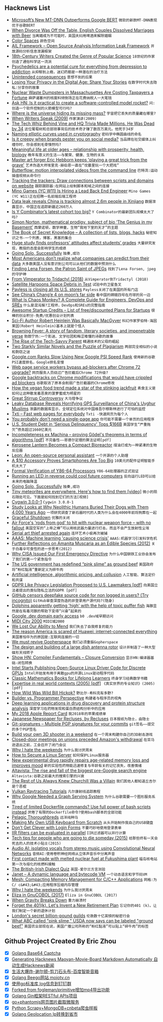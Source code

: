 ## Hacknews List


- [Microsoft’s New MT-DNN Outperforms Google BERT](https://medium.com/syncedreview/microsofts-new-mt-dnn-outperforms-google-bert-b5fa15b1a03e)  `微软的新款MT-DNN表现优于谷歌BERT`
- [When Divorce Was Off the Table, English Couples Dissolved Marriages with Beer](https://www.atlasobscura.com/articles/wife-selling-england-beer)  `当离婚成为不可能时，英国夫妇用啤酒来解除婚姻`
- [Color Spaces](https://ciechanow.ski/color-spaces/)  `颜色空间`
- [AIL Framework – Open Source Analysis Information Leak Framework](https://github.com/CIRCL/AIL-framework)  `开放源码分析信息泄漏框架`
- [18th-Century Writers Created the Genre of Popular Science](https://www.smithsonianmag.com/science-nature/18th-century-writers-created-genre-popular-science-enlightenment-180971481/)  `18世纪的作家创造了通俗科学这一流派`
- [Psychedelics are a potential cure for everything from depression to addiction](https://thewalrus.ca/the-untapped-promise-of-lsd/)  `从抑郁到上瘾，迷幻药都是一种潜在的治疗方法`
- [Unintended consequences](https://en.wikipedia.org/wiki/Unintended_consequences)  `意想不到的后果`
- [Losing Your Privacy in the Digital Age: Share Your Stories](https://www.nytimes.com/2019/02/13/opinion/internet-privacy.html)  `在数字时代失去隐私:分享你的故事`
- [Nuclear Waste Dumpsters in Massachusettes Are Costing Taxpayers a Fortune](http://www.bostonglobe.com/metro/2019/01/31/these-dumpsters-old-nuclear-waste-are-costing-you-billions/lw7aIpcWOhmn3ThjeqEnVP/story.html)  `麻萨诸塞州的核废料倾倒场正在花费纳税人一大笔钱`
- [Ask HN: Is it practical to create a software-controlled model rocket?](item?id=19180181)  `问:创造一个软件控制的火箭模型可行吗?`
- [Where is the universe hiding its missing mass?](https://phys.org/news/2019-02-universe-mass.html)  `宇宙把它丢失的质量藏在哪里?`
- [When Writers Speak (2009)](https://www.nytimes.com/2009/09/27/books/review/Krystal-t.html)  `作家演讲(2009)`
- [The Tech Whiz Behind Vine and HQ Trivia Made Millions. He Was Dead by 34](https://www.wsj.com/articles/the-tech-whiz-behind-vine-and-hq-trivia-made-millions-in-his-20s-he-was-dead-by-34-11550283078)  `这位葡萄树和总部琐事背后的技术奇才赚了数百万美元。他死于34岁`
- [Naming elliptic curves used in cryptography](https://www.johndcook.com/blog/2019/02/15/elliptic-curve-names/)  `密码学中椭圆曲线的命名`
- [Is it creepy when brands pester you on social media?](https://shkspr.mobi/blog/2019/02/is-it-creepy-when-brands-pester-you-on-social-media/)  `当品牌在社交媒体上纠缠你时，你会感到毛骨悚然吗?`
- [Meaningful life at older ages – relationship with prosperity, health, biology](https://www.pnas.org/content/116/4/1207)  `晚年有意义的生活——与繁荣、健康、生物的关系`
- [Master art forger Eric Hebborn keeps &#39;playing a great trick from the grave&#39;](https://www.cbc.ca/radio/day6/episode-428-bissonnette-s-sentence-art-forgery-k-pop-at-the-grammys-leolist-human-trafficking-and-more-1.5009885/how-master-art-forger-eric-hebborn-keeps-playing-a-great-trick-from-the-grave-1.5009931)  `艺术伪造大师埃里克·赫伯恩一直在“坟墓里玩一个大把戏”`
- [Butterflow: motion interpolated videos from the command line](https://github.com/dthpham/butterflow)  `巴特流:运动插值视频从命令行`
- [Tracking the trackers: Draw connections between scripts and domains on website](https://medium.com/@woj_ciech/tracking-the-trackers-draw-connections-between-scripts-and-domains-on-website-360bc6a306df)  `跟踪跟踪器:在网站上绘制脚本和域之间的连接`
- [Mino Games (YC W11) Is Hiring a Lead Back End Engineer](https://mino-games.workable.com/j/4B58AD66BE)  `Mino Games (YC W11)正在招聘一名前端后端工程师`
- [Data leak reveals China is tracking almost 2.6m people in Xinjiang](https://www.ft.com/content/9ed9362e-31f7-11e9-bb0c-42459962a812)  `数据泄露显示，中国正在追踪新疆近260万人`
- [Is Y Combinator’s latest cohort too big?](https://techcrunch.com/2019/02/16/startups-weekly-is-y-combinators-latest-cohort-too-big/)  `Y Combinator的最新团队规模太大了吗?`
- [Simon Norton, mathematical prodigy, subject of bio ‘The Genius in my Basement’](https://www.telegraph.co.uk/obituaries/2019/02/15/simon-norton-mathematical-prodigy-became-subject-biography-genius/)  `西蒙诺顿，数学神童，生物“我地下室的天才”的主题`
- [The Book of Secret Knowledge – A collection of lists, blogs, hacks](https://github.com/trimstray/the-book-of-secret-knowledge)  `秘密知识之书-一个列表，博客，黑客的集合`
- [Huge study finds professors’ attitudes affect students’ grades](https://arstechnica.com/science/2019/02/huge-study-finds-professors-attitudes-affect-students-grades/)  `大量研究发现，教授的态度会影响学生的成绩`
- [Going Solo, Successfully](https://kev.inburke.com/kevin/going-solo-successfully)  `独奏,成功`
- [Most Americans don’t realize what companies can predict from their data](https://theconversation.com/most-americans-dont-realize-what-companies-can-predict-from-their-data-110760)  `大多数美国人没有意识到公司可以从他们的数据中预测什么`
- [Finding Lena Forsen, the Patron Saint of JPEGs](https://www.wired.com/story/finding-lena-the-patron-saint-of-jpegs/)  `找到了Lena Forsen, jpeg的守护神`
- [From Vimperator to Tridactyl (2018)](https://nullprogram.com/blog/2018/09/20/)  `从Vimperator到Tridactyl (2018)`
- [Satellite Harpoons Space Debris in Test](https://www.theverge.com/2019/2/15/18226051/satellite-spear-space-debris-harpoon)  `试验中的卫星鱼叉`
- [Payless is closing all its U.S. stores](https://www.cnn.com/2019/02/15/business/payless-closing-stores-bankrupt/index.html)  `Payless关闭了在美国的所有门店`
- [See China’s Chang’e 4 on moon’s far side](https://earthsky.org/space/new-images-lro-change-4-moon-far-side)  `看中国的嫦娥四号在月球的另一边`
- [What Is Chaos Monkey? A Complete Guide for Engineers, DevOps and SREs](https://www.gremlin.com/chaos-monkey/)  `什么是混沌猴?工程师，DevOps和SREs的完整指南`
- [Awesome Startup Credits – List of free/discounted Plans for Startups](https://github.com/dakshshah96/awesome-startup-credits)  `很棒的创业积分-免费/优惠创业计划列表`
- [Sci-Fi Author Robert Heinlein Was Basically MacGyver](https://www.wired.com/2019/02/geeks-guide-gregory-benford/)  `科幻作家罗伯特·海因莱因(Robert Heinlein)基本上就是个怪人`
- [Browning Fever: A story of fandom, literary societies, and impenetrable verse](https://www.laphamsquarterly.org/roundtable/browning-fever)  `勃朗宁热:一个影迷、文学社团和晦涩难懂的诗歌的故事`
- [The Rise of the Tech-Savvy Parent](https://thewalrus.ca/the-rise-of-the-tech-savvy-parent/)  `精通技术的父母的崛起`
- [Two Starkly Similar Novels and the Puzzle of Plagiarism](https://www.nytimes.com/2019/02/14/books/dan-mallory-plagiarism.html)  `两部完全相似的小说和剽窃之谜`
- [Google.com Ranks Slow Using New Google PSI Speed Rank](https://stackoverflow.com/q/54658159/1199102?stw=2)  `使用新的谷歌PSI速度排名，Google排名变慢`
- [Web page service workers bypass ad-blockers after Chrome 72 upgrade?](https://twitter.com/jviide/status/1096947294920949760)  `网页服务人员绕过广告拦截后Chrome 72升级?`
- [Google backtracks on Chrome modifications that would have crippled ad blockers](https://www.zdnet.com/article/google-backtracks-on-chrome-modifications-that-would-have-crippled-ad-blockers/)  `谷歌取消了原本会削弱广告拦截器的Chrome修改`
- [How the vegan food trend made a star of the stinking jackfruit](https://www.theguardian.com/world/2019/feb/16/jackfruit-stinking-vegan-food-trend-star)  `素食主义是如何让这种散发着恶臭的菠萝蜜成为明星的`
- [Great Stirrup Controversy](https://en.wikipedia.org/wiki/Great_Stirrup_Controversy)  `大马镫争议`
- [Leaky Database Reveals Horrifying GPS Surveillance of China&#39;s Uyghur Muslims](https://gizmodo.com/leaky-database-reveals-horrifying-gps-surveillance-of-c-1832658367)  `泄露的数据库显示，全球定位系统对中国维吾尔穆斯林进行了可怕的监控`
- [Txti – Fast web pages for everybody](http://txti.es/)  `Txti -快速网页为每个人`
- [You probably don&#39;t need a single-page app](https://journal.plausible.io/you-probably-dont-need-a-single-page-app)  `你可能不需要一个单页的应用程序`
- [U.S. Student Debt in ‘Serious Delinquency’ Tops $166B](https://www.bloombergquint.com/business/u-s-student-debt-in-serious-delinquency-tops-166-billion)  `美国学生“严重拖欠”债务超过1660亿美元`
- [Incompleteness ex Machina – proving Gödel&#39;s theorems in terms of algorithms [pdf]](https://www.scottaaronson.com/incompleteness.pdf)  `不完备性——哥德尔定理的算法证明[pdf]`
- [Kerosene Lantern Becomes a Compact Bioreactor](https://hackaday.com/2019/02/15/this-kerosene-lantern-becomes-a-compact-bioreactor/)  `煤油灯成为一种紧凑的生物反应器`
- [Leon: An open-source personal assistant](https://github.com/leon-ai/leon)  `一个开源的个人助理`
- [A $10 Accessory Proves Smartphones Are Too Big](https://www.wsj.com/articles/a-10-accessory-proves-smartphones-are-too-big-11550412000)  `10美元的配件证明智能手机太大了`
- [Formal Verification of Y86-64 Processors](http://csappbook.blogspot.com/2018/10/formal-verification-of-y86-64-processors.html)  `Y86-64处理器的正式验证`
- [Running an LED in reverse could cool future computers](https://phys.org/news/2019-02-reverse-cool-future.html)  `反向运行LED可以给未来的电脑降温`
- [Going Solo, Successfully](https://kev.inburke.com/kevin/going-solo-successfully/?hn)  `独奏,成功`
- [Tiny meteorites are everywhere. Here&#39;s how to find them [video]](https://www.youtube.com/watch?v=9q3uNcJh4pc)  `微小的陨石随处可见。下面是如何找到它们的方法[视频]`
- [Cygwin 3.0.0-1](https://cygwin.com/ml/cygwin/2019-02/msg00229.html)  `Cygwin 3.0.0-1`
- [Study Looks at Why Neolithic Humans Buried Their Dogs with Them 4,000 Years Ago](https://www.smithsonianmag.com/smart-news/people-buried-their-dogs-them-4000-years-ago-180971502/)  `一项研究调查了新石器时代的人类为什么会在4000年前将狗葬在一起`
- [Graceful Shutdown](http://250bpm.com/blog:146)  `优雅的关闭`
- [Air Force&#39;s &#39;rods from god&#39; to hit with nuclear weapon force – with no fallout](https://www.businessinsider.com/air-force-rods-from-god-kinetic-weapon-hit-with-nuclear-weapon-force-2017-9)  `美国空军的“上帝之棒”可以用核武器力量进行打击，而且不会产生放射性尘埃`
- [Serial art thief arrested again](https://www.theartnewspaper.com/news/serial-art-thief-stephane-breitwieser-arrested-again)  `连环艺术小偷再次被捕`
- [AAAS: Machine learning &#39;causing science crisis&#39;](https://www.bbc.co.uk/news/science-environment-47267081)  `AAAS:机器学习引发科学危机`
- [Further Reflections on Amanita Muscaria as an Edible Species (2012)](https://bayareamushrooms.org/education/further_reflections_amanita_muscaria.html)  `关于白毒伞可食性的进一步思考(2012)`
- [Why CISA Issued Our First Emergency Directive](https://cyber.dhs.gov/blog/#why-cisa-issued-our-first-emergency-directive)  `为什么中国钢铁工业协会发布了我们的第一个紧急指令`
- [The US government has redefined “pink slime” as ground beef](https://qz.com/1552580/the-us-government-has-redefined-pink-slime-as-ground-beef/)  `美国政府将“粉红黏液”重新定义为碎牛肉`
- [Artificial intelligence, algorithmic pricing, and collusion](https://voxeu.org/article/artificial-intelligence-algorithmic-pricing-and-collusion)  `人工智能、算法定价和共谋`
- [GDPR Like Privacy Legislation Proposed to U.S. Lawmakers [pdf]](https://www.gao.gov/assets/700/696437.pdf)  `向美国立法者提出的类似隐私立法的GDPR [pdf]`
- [GitHub censors deepfake source code for non logged in users? (Try incognito)](https://github.com/deepfakes/faceswap)  `GitHub审查深度伪造的非登录用户源代码?(隐身)`
- [Dolphins apparently getting &#39;high&#39; with the help of toxic puffer fish](https://www.dailymail.co.uk/sciencetech/article-2530664/High-not-dry-Dolphins-filmed-chewing-toxic-puffer-fish-enjoy-narcotic-like-effects.html)  `海豚显然是在有毒河豚的帮助下变得“兴奋”起来的`
- [Google .dev domain early access](https://domains.google/tld/dev/)  `b0 .dev域早期访问`
- [MIDI City 2000](https://midicity-2000.glitch.me/)  `MIDI城2000`
- [We Lost Our Ability to Mend](https://dieworkwear.com/post/182126040434/how-we-lost-our-ability-to-mend)  `我们失去了自我修复的能力`
- [The reason America is scared of Huawei: internet-connected everything](https://www.technologyreview.com/s/612874/the-real-reason-america-is-scared-of-huawei-internet-connected-everything/)  `美国害怕华为的原因是:互联网连接的一切`
- [We must revive Gopherspace](https://box.matto.nl/revivegopher.html)  `我们必须重振Gopherspace`
- [The design and building of a large dish antenna rotor](http://www.astrosurf.com/luxorion/dish-antenna-building.htm)  `设计并制造了一种大型碟形天线转子`
- [Show HN: Compiler Fundamentals – Closure Conversion](https://gist.github.com/rain-1/36c4851b7c29cf8e42f23ba6eec37be6)  `显示HN:编译器基础-闭包转换`
- [Intel Starts Publishing Open-Source Linux Driver Code for Discrete GPUs](https://www.phoronix.com/scan.php?page=news_item&amp;px=Intel-Memory-Regions-Local-Dev)  `Intel开始发布用于离散gpu的开源Linux驱动程序代码`
- [Classic Mathematics Books for Lifelong Learners](https://medium.com/however-mathematics/13-classic-mathematics-books-for-lifelong-learners-7ec2759142da)  `终身学习经典数学书籍`
- [Expertise in real world contexts (2005) [pdf]](https://www.pdx.edu/sites/www.pdx.edu.unst/files/UNSTArticleDreyfus.pdf)  `《真实世界的专业知识》(2005)[pdf]`
- [How Wild Was Wild Bill Hickok?](https://www.nytimes.com/2019/02/14/books/review/tom-clavin-wild-bill-biography-james-butler-hickok.html)  `野比尔·希科克有多野?`
- [Builder vs. Programmer Perspective](http://csapp.cs.cmu.edu/3e/perspective.html)  `构建者与程序员的视角`
- [Deep learning applications in drug discovery and protein structure analysis](https://msapaydin.wordpress.com/2019/02/16/on-protein-representations-for-drug-discovery-with-deep-learning-applications/)  `深度学习在药物发现和蛋白质结构分析中的应用`
- [My 2018 Apple Report Card](https://daringfireball.net/2019/02/my_2018_apple_report_card)  `我2018年的苹果成绩单`
- [Japanese Newspaper for Recluses, by Recluses](https://www.atlasobscura.com/articles/japanese-men-who-dont-leave-home)  `日本报纸为隐士，由隐士`
- [Git-signatures – Multiple PGP signatures for your commits](https://github.com/hashbang/git-signatures)  `git签名——提交的多个PGP签名`
- [Build your own 3D shooter in a weekend](https://github.com/ssloy/tinyraycaster)  `在一个周末构建你自己的3D射击游戏`
- [Closed-door meetings on unions preceded Amazon&#39;s withdrawal](https://www.newsday.com/news/region-state/amazon-labor-1.27345235)  `在亚马逊退出之前，工会召开了闭门会议`
- [Why I hate the weekends](https://www.cdahmedeh.net/blog/2017/4/15/why-i-hate-the-weekends)  `为什么我讨厌周末`
- [How to Secure a Linux Server](https://github.com/imthenachoman/How-To-Secure-A-Linux-Server)  `如何保护Linux服务器`
- [New experimental drug rapidly repairs age-related memory loss and improves mood](https://newatlas.com/experimental-drug-prevents-memory-loss-depression/58489/)  `新的实验性药物能迅速修复与年龄有关的记忆丧失，改善情绪`
- [Altavista: The rise and fall of the biggest pre-Google search engine](https://digital.com/about/altavista/)  `Altavista:谷歌之前最大的搜索引擎的兴衰`
- [The Rest of Us Always Knew Churchill Was a Villain](https://www.bloomberg.com/opinion/articles/2019-02-16/churchill-was-more-villain-than-hero-in-britain-s-colonies)  `我们其他人都知道丘吉尔是个恶棍`
- [Vulkan Raytracing Tutorials](https://iorange.github.io/)  `凡尔康射线追踪教程`
- [Why Google Needed a Graph Serving System](https://blog.dgraph.io/post/why-google-needed-graph-serving-system/)  `为什么谷歌需要一个图形服务系统`
- [Tired of limited Dockerfile commands? Use full power of bash scripts instead](https://github.com/flexos-io/doc/wiki/deck_build)  `厌倦了有限的Dockerfile命令?使用bash脚本的全部功能`
- [Pelagic Thoroughbreds](https://www.newcriterion.com/issues/2019/2/pelagic-thoroughbreds)  `远洋纯种马`
- [Making My Own USB Keyboard from Scratch](http://blakesmith.me/2019/01/16/making-my-own-usb-keyboard-from-scratch.html)  `从头开始制作我自己的USB键盘`
- [Don’t Get Clever with Login Forms](http://bradfrost.com/blog/post/dont-get-clever-with-login-forms/)  `不要巧妙地使用登录表单`
- [IIR filters can be evaluated in parallel](https://raphlinus.github.io/audio/2019/02/14/parallel-iir.html)  `IIR过滤器可以并行计算`
- [Tech tips for people who are going to die someday (2015)](https://medium.com/message/deathhacks-b767903b7c15)  `给那些终有一天会死去的人的技术小贴士(2015)`
- [Audio AI: isolating vocals from stereo music using Convolutional Neural Networks](https://towardsdatascience.com/audio-ai-isolating-vocals-from-stereo-music-using-convolutional-neural-networks-210532383785)  `音频AI:使用卷积神经网络从立体声音乐中分离声音`
- [First contact made with melted nuclear fuel at Fukushima plant](http://www.asahi.com/ajw/articles/AJ201902140041.html)  `福岛核电站第一次与熔化的核燃料接触`
- [The British-Irish Dialect Quiz](https://www.nytimes.com/interactive/2019/02/15/upshot/british-irish-dialect-quiz.html)  `英国-爱尔兰方言测验`
- [Janet – A dynamic language and bytecode VM](https://github.com/janet-lang/janet)  `一个动态语言和字节码VM`
- [Mesh: Compacting Memory Management for C/C&#43;&#43; Applications](https://arxiv.org/abs/1902.04738)  `网格:为C/ c&#43;&#43;应用程序压缩内存管理`
- [Why I hate the weekends](https://www.cdahmedeh.net/blog/2017/4/15/why-i-hate-the-weekends#comments-58f2b164414fb52e416832ff=)  `为什么我讨厌周末`
- [Eliza in GnuCOBOL (2017)](https://sourceforge.net/p/open-cobol/contrib/514/tree//trunk/samples/eliza/eliza.lst)  `Eliza in GnuCOBOL (2017)`
- [When Gravity Breaks Down](http://nautil.us/blog/when-gravity-breaks-down)  `重力崩溃时`
- [Forget the 401(k). Let&#39;s Invent a New Retirement Plan](https://www.wsj.com/articles/forget-the-401-k-lets-invent-a-new-retirement-plan-11549854600)  `忘记你的401 (k)。让我们制定一个新的退休计划`
- [London&#39;s secret billion-pound guilds](https://www.bbc.co.uk/news/business-46781809)  `伦敦数十亿英镑的秘密行会`
- [What ABC called &#34;pink slime,&#34; USDA now says can be labeled &#34;ground beef&#34;](https://newfoodeconomy.org/bpi-pink-slime-ground-beef-usda-reclassifed/)  `美国农业部现在说，美国广播公司所称的“粉红黏液”可以贴上“碎牛肉”的标签`

## Github Project Created By Eric Zhou

- [x] [Golang Base64 Captcha](https://github.com/mojocn/base64Captcha)
- [x] [Generating Hacknews Maoyan-Movie-Board Markdown Automatically 自动生成Hacknews新闻](https://github.com/dejavuzhou/md-genie)
- [x] [生活大爆炸-谢尔顿-剪刀石头布-百度智能音箱](https://github.com/mojocn/dueros-bang-game)
- [x] [Golang Beego网站 mojotv.cn](https://github.com/mojocn/www.mojotv.cn)
- [x] [使用go标准库,log信息到钉钉群](https://github.com/mojocn/dooger)
- [x] [Forked from fogleman/primitive增加mp4导出功能](https://github.com/mojocn/primitive)
- [x] [Golang Gin框架RESTful APIs项目](https://github.com/JJJJJJJerk/ezier-golang-web-api-framework)
- [x] [go+phantomjs网页图片截取微服务](https://github.com/mojocn/screen_shot)
- [x] [Python Scrapy+MongoDB+cnbeta爬虫样板](https://github.com/mojocn/scrapy_mongodb_boilerplate_cnbeta)
- [x] [Golang Geolocation Ip转换到省市](https://github.com/mojocn/ip2location)